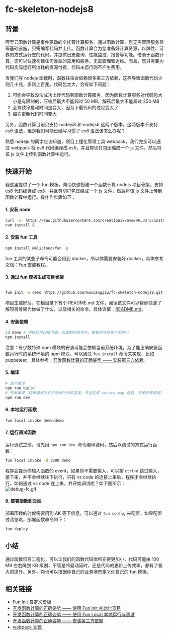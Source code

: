 
# fc-skeleton-nodejs8

## 背景

阿里云函数计算是事件驱动的全托管计算服务。通过函数计算，您无需管理服务器等基础设施，只需编写代码并上传。函数计算会为您准备好计算资源，以弹性、可靠的方式运行您的代码，并提供日志查询、性能监控、报警等功能。借助于函数计算，您可以快速构建任何类型的应用和服务，无需管理和运维。而且，您只需要为代码实际运行所消耗的资源付费，代码未运行则不产生费用。

当我们写 nodejs 函数时，函数往往会依赖很多第三方依赖，这样导致函数代码少则几十兆，多则上百兆。代码包太大，会有如下问题：

1. 可能会导致没法成功上传代码到函数计算服务，因为函数计算服务对代码包大小是有限制的，压缩后最大不能超过 50 MB，解压后最大不能超过 250 MB
1. 会导致冷启动时间是变大，因为下载代码的过程变大了
1. 每次更新代码时间变大

另外，函数计算目前只支持 nodejs8 和 nodejs6 这两个版本，这两版本不支持 es6 语法，但是我们可能已经写习惯了 es6 语法该怎么办呢？

熟悉 nodejs 的同学应该知道，项目工程化管理工具 webpack，我们完全可以通过 webpack 将 es6 代码编译成 es5，并且剪切打包压缩成一个 js 文件，然后将该 js 文件上传到函数计算中运行。

<a name="j8nW7"></a>
## 快速开始

我这里提供了一个 fun 模板，帮助快速搭建一个函数计算 nodejs 项目骨架，支持 es6 代码编译成 es5，并且剪切打包压缩成一个 js 文件，然后将该 js 文件上传到函数计算中运行。操作作步骤如下：

<a name="f0WMI"></a>
#### 1. 安装 node

```bash
curl -o- https://raw.githubusercontent.com/creationix/nvm/v0.33.5/install.sh | bash
nvm install 8
```

<a name="akT1c"></a>
#### 2. 安装 fun 工具

```bash
npm install @alicloud/fun -g
```

fun 工具的某些子命令可能会用到 docker，所以你需要安装好 docker，具体参考文档：[Fun 安装教程](https://github.com/aliyun/fun/blob/master/docs/usage/installation-zh.md)。

<a name="buYgl"></a>
#### 3. 通过 fun 模板生成项目骨架

```bash

fun init -n demo https://github.com/muxiangqiu/fc-skeleton-nodejs8.git
```

项目生成好后，在根目录下有个 README.md 文件，阅读该文件可以帮你快速了解项目骨架为你做了什么，以及相关的命令。具体详情：[README.md](https://github.com/muxiangqiu/fc-skeleton-nodejs8/tree/master/%7B%7B%20projectName%20%7D%7D)。

<a name="7UWYu"></a>
#### 4. 安装依赖

```bash
cd demo # 切换到项目根下面，后面的所有命令，都是在项目根下面执行
npm install
```
注意：有少数特殊 npm 模块的安装可能会依赖当前系统环境，为了能正确安装函数运行时的系统环境的 npm 模块，可以通过 `fun install` 命令来实现，比如 puppeteer，具体参考：[开发函数计算的正确姿势 —— 安装第三方依赖](https://yq.aliyun.com/articles/688062)。

<a name="A5hhg"></a>
#### 5. 编译

```bash
# 生产编译
npm run build
# 开发编译（这种编译方式不会进行代码混淆，并且生成 source map 信息，方便开发调试）
npm run dev
```

<a name="5nJzC"></a>
#### 6. 本地运行函数

```bash
fun local invoke demo/demo
```

<a name="b9JQo"></a>
#### 7. 运行调试函数

运行调试之前，请先用 `npm run dev`  命令编译源码，然后以调试的方式运行函数：

```bash
fun local invoke -d 3000 demo
```

程序会提示你输入函数的 event，如果你不需要输入，可以按 `ctrl+d` 跳过输入，接下来，并不会继续往下执行，只有 vs code 的连接上来后，程序才会继续执行。如何通过 vs code 连上来，并开始调试呢？如下图所示：<br />![debug-fc.gif](https://i.loli.net/2019/05/08/5cd29906b8bec.gif)


<a name="LVQl9"></a>
#### 8. 部署函数到云端

部署函数的时候需要用到 AK 等下信息，可以通过 `fun config` 来配置，如果配置过请忽略，部署函数命令如下：
```bash
fun deploy
```


<a name="87qCK"></a>
## 小结

通过函数项目工程化，可以让我们的函数代码体积变得更加小，代码可能由 100 MB 左右降到 KB 级别，不管是冷启动延时，还是代码的更新上传效率，都有了极大的提升。另外，你也可以根据你自己的业务场景定义你自己的 fun 模板。

<a name="MsAnv"></a>
## 相关链接

- [Fun Init 自定义模板](https://yq.aliyun.com/articles/674364)
- [开发函数计算的正确姿势 —— 使用 Fun Init 初始化项目](https://yq.aliyun.com/articles/674363)
- [开发函数计算的正确姿势 —— 使用 Fun Local 本地运行与调试](https://yq.aliyun.com/articles/672623)
- [开发函数计算的正确姿势 —— 安装第三方依赖](https://yq.aliyun.com/articles/688062)
- [webpack 文档](https://webpack.docschina.org/api/)